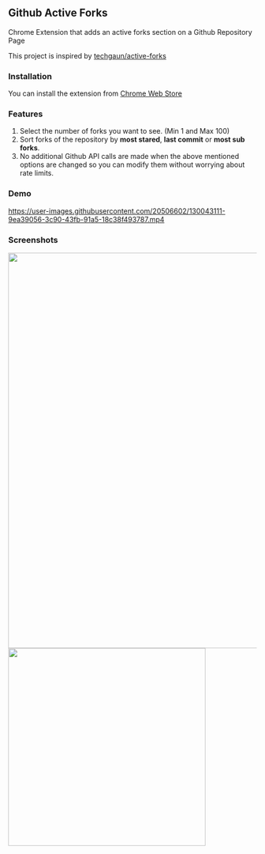 ## Github Active Forks
Chrome Extension that adds an active forks section on a Github Repository Page

This project is inspired by [techgaun/active-forks](https://github.com/techgaun/active-forks)

### Installation
You can install the extension from [Chrome Web Store](https://chrome.google.com/webstore/detail/github-active-forks/oflkkabfokadmncdbhdggeedngllccak)

### Features
1. Select the number of forks you want to see. (Min 1 and Max 100)
2. Sort forks of the repository by **most stared**, **last commit** or **most sub forks**.
3. No additional Github API calls are made when the above mentioned options are changed so you can modify them without worrying about rate limits.


### Demo
https://user-images.githubusercontent.com/20506602/130043111-9ea39056-3c90-43fb-91a5-18c38f493787.mp4

### Screenshots
<img width="800px" src="https://user-images.githubusercontent.com/20506602/130043252-a445983b-c99b-48f7-a717-e4732fdf84d7.png"></img>
<img width="400px" src="https://user-images.githubusercontent.com/20506602/159121883-a54e3ad4-f27f-400f-b07f-c51fbf180e6f.png"></img>

